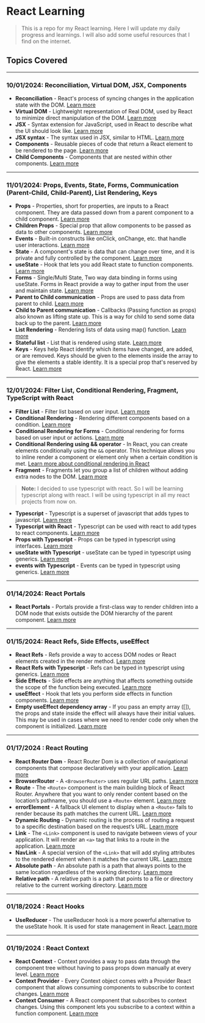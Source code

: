 # React Learning

> This is a repo for my React learning. Here I will update my daily progress and learnings. I will also add some useful resources that I find on the internet.

## Topics Covered

---

### **10/01/2024: Reconciliation, Virtual DOM, JSX, Components**

- **Reconciliation** - React's process of syncing changes in the application state with the DOM. [Learn more](https://reactjs.org/docs/reconciliation.html)
- **Virtual DOM** - Lightweight representation of Real DOM, used by React to minimize direct manipulation of the DOM. [Learn more](https://reactjs.org/docs/faq-internals.html#what-is-the-virtual-dom)
- **JSX** - Syntax extension for JavaScript, used in React to describe what the UI should look like. [Learn more](https://reactjs.org/docs/introducing-jsx.html)
- **JSX syntax** - The syntax used in JSX, similar to HTML. [Learn more](https://reactjs.org/docs/introducing-jsx.html)
- **Components** - Reusable pieces of code that return a React element to be rendered to the page. [Learn more](https://reactjs.org/docs/components-and-props.html)
- **Child Components** - Components that are nested within other components. [Learn more](https://reactjs.org/docs/components-and-props.html)

---

### **11/01/2024: Props, Events, State, Forms, Communication (Parent-Child, Child-Parent), List Rendering, Keys**

- **Props** - Properties, short for properties, are inputs to a React component. They are data passed down from a parent component to a child component. [Learn more](https://reactjs.org/docs/components-and-props.html)
- **Children Props** - Special prop that allow components to be passed as data to other components. [Learn more](https://reactjs.org/docs/composition-vs-inheritance.html)
- **Events** - Built-in constructs like onClick, onChange, etc. that handle user interactions. [Learn more](https://reactjs.org/docs/handling-events.html)
- **State** - A component's state is data that can change over time, and it is private and fully controlled by the component. [Learn more](https://reactjs.org/docs/state-and-lifecycle.html)
- **useState** - Hook that lets you add React state to function components. [Learn more](https://reactjs.org/docs/hooks-state.html)
- **Forms** - Single/Multi State, Two way data binding in forms using useState. Forms in React provide a way to gather input from the user and maintain state. [Learn more](https://reactjs.org/docs/forms.html)
- **Parent to Child communication** - Props are used to pass data from parent to child. [Learn more](https://reactjs.org/docs/components-and-props.html)
- **Child to Parent communication** - Callbacks (Passing function as props) also known as lifting state up. This is a way for child to send some data back up to the parent. [Learn more](https://reactjs.org/docs/lifting-state-up.html)
- **List Rendering** - Rendering lists of data using map() function. [Learn more](https://reactjs.org/docs/lists-and-keys.html)
- **Stateful list** - List that is rendered using state. [Learn more](https://reactjs.org/docs/lists-and-keys.html)
- **Keys** - Keys help React identify which items have changed, are added, or are removed. Keys should be given to the elements inside the array to give the elements a stable identity. It is a special prop that's reserved by React. [Learn more](https://reactjs.org/docs/lists-and-keys.html)

---

### **12/01/2024: Filter List, Conditional Rendering, Fragment, TypeScript with React**

- **Filter List** - Filter list based on user input. [Learn more](https://reactjs.org/docs/lists-and-keys.html)
- **Conditional Rendering** - Rendering different components based on a condition. [Learn more](https://reactjs.org/docs/conditional-rendering.html)
- **Conditional Rendering for Forms** - Conditional rendering for forms based on user input or actions. [Learn more](https://reactjs.org/docs/conditional-rendering.html)
- **Conditional Rendering using && operator** - In React, you can create elements conditionally using the `&&` operator. This technique allows you to inline render a component or element only when a certain condition is met. [Learn more about conditional rendering in React](https://reactjs.org/docs/conditional-rendering.html)
- **Fragment** - Fragments let you group a list of children without adding extra nodes to the DOM. [Learn more](https://reactjs.org/docs/fragments.html)

> **Note:** I decided to use typescript with react. So I will be learning typescript along with react. I will be using typescript in all my react projects from now on.

- **Typescript** - Typescript is a superset of javascript that adds types to javascript. [Learn more](https://www.typescriptlang.org/docs/handbook/typescript-in-5-minutes.html)
- **Typescript with React** - Typescript can be used with react to add types to react components. [Learn more](https://create-react-app.dev/docs/adding-typescript/)
- **Props with Typescript** - Props can be typed in typescript using interfaces. [Learn more](https://www.typescriptlang.org/docs/handbook/interfaces.html)
- **useState with Typescript** - useState can be typed in typescript using generics. [Learn more](https://www.typescriptlang.org/docs/handbook/2/functions.html#using-utility-types)
- **events with Typescript** - Events can be typed in typescript using generics. [Learn more](https://www.typescriptlang.org/docs/handbook/2/functions.html#using-utility-types)

---

### **01/14/2024: React Portals**

- **React Portals** - Portals provide a first-class way to render children into a DOM node that exists outside the DOM hierarchy of the parent component. [Learn more](https://reactjs.org/docs/portals.html)

---

### **01/15/2024: React Refs, Side Effects, useEffect**

- **React Refs** - Refs provide a way to access DOM nodes or React elements created in the render method. [Learn more](https://reactjs.org/docs/refs-and-the-dom.html)
- **React Refs with Typescript** - Refs can be typed in typescript using generics. [Learn more](https://www.typescriptlang.org/docs/handbook/2/functions.html#using-utility-types)
- **Side Effects** - Side effects are anything that affects something outside the scope of the function being executed. [Learn more](https://reactjs.org/docs/hooks-effect.html)
- **useEffect** - Hook that lets you perform side effects in function components. [Learn more](https://reactjs.org/docs/hooks-effect.html)
- **Empty useEffect dependency array** - If you pass an empty array ([]), the props and state inside the effect will always have their initial values. This may be used in cases where we need to render code only when the component is initialized.  [Learn more](https://reactjs.org/docs/hooks-effect.html#tip-optimizing-performance-by-skipping-effects)

---

### **01/17/2024 : React Routing**

- **React Router Dom** - React Router Dom is a collection of navigational components that compose declaratively with your application. [Learn more](https://reactrouter.com/web/guides/quick-start)
- **BrowserRouter** - A `<BrowserRouter>` uses regular URL paths. [Learn more](https://reactrouter.com/web/api/BrowserRouter)
- **Route** - The `<Route>` component is the main building block of React Router. Anywhere that you want to only render content based on the location’s pathname, you should use a `<Route>` element. [Learn more](https://reactrouter.com/web/api/Route)
- **errorElement** - A fallback UI element to display when a `<Route>` fails to render because its path matches the current URL. [Learn more](https://reactrouter.com/web/api/Switch)
- **Dynamic Routing** - Dynamic routing is the process of routing a request to a specific destination based on the request’s URL. [Learn more](https://reactrouter.com/web/guides/quick-start)
- **Link** - The `<Link>` component is used to navigate between views of your application. It will render an `<a>` tag that links to a route in the application. [Learn more](https://reactrouter.com/web/api/Link)
- **NavLink** - A special version of the `<Link>` that will add styling attributes to the rendered element when it matches the current URL. [Learn more](https://reactrouter.com/web/api/NavLink)
- **Absolute path** - An absolute path is a path that always points to the same location regardless of the working directory. [Learn more](https://reactrouter.com/web/api/Route/path-string-string)
- **Relative path** - A relative path is a path that points to a file or directory relative to the current working directory. [Learn more](https://reactrouter.com/web/api/Route/path-string-string) 

---

### **01/18/2024 : React Hooks**

- **UseReducer** - The useReducer hook is a more powerful alternative to the useState hook. It is used for state management in React. [Learn more](https://reactjs.org/docs/hooks-reference.html#usereducer)

---

### **01/19/2024 : React Context**

- **React Context** - Context provides a way to pass data through the component tree without having to pass props down manually at every level. [Learn more](https://reactjs.org/docs/context.html)
- **Context Provider** - Every Context object comes with a Provider React component that allows consuming components to subscribe to context changes. [Learn more](https://reactjs.org/docs/context.html#contextprovider)
- **Context Consumer** - A React component that subscribes to context changes. Using this component lets you subscribe to a context within a function component. [Learn more](https://reactjs.org/docs/context.html#contextconsumer)
